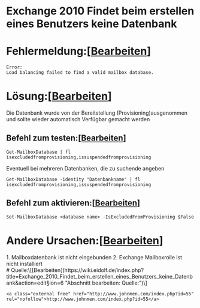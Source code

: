 # Exchange 2010 Findet beim erstellen eines Benutzers keine Datenbank

# <span class="mw-headline" id="bkmrk-fehlermeldung%3A">Fehlermeldung:</span><span class="mw-editsection"><span class="mw-editsection-bracket">\[</span>[Bearbeiten](https://wiki.eidolf.de/index.php?title=Exchange_2010_Findet_beim_erstellen_eines_Benutzers_keine_Datenbank&action=edit&section=1 "Abschnitt bearbeiten: Fehlermeldung:")<span class="mw-editsection-bracket">\]</span></span>

```
Error:
Load balancing failed to find a valid mailbox database.
```

# <span id="bkmrk-"></span><span class="mw-headline" id="bkmrk-l%C3%B6sung%3A">Lösung:</span><span class="mw-editsection"><span class="mw-editsection-bracket">\[</span>[Bearbeiten](https://wiki.eidolf.de/index.php?title=Exchange_2010_Findet_beim_erstellen_eines_Benutzers_keine_Datenbank&action=edit&section=2 "Abschnitt bearbeiten: Lösung:")<span class="mw-editsection-bracket">\]</span></span>

Die Datenbank wurde von der Bereitstellung (Provisioning)ausgenommen und sollte wieder automatisch Verfügbar gemacht werden

## <span class="mw-headline" id="bkmrk-befehl-zum-testen%3A">Befehl zum testen:</span><span class="mw-editsection"><span class="mw-editsection-bracket">\[</span>[Bearbeiten](https://wiki.eidolf.de/index.php?title=Exchange_2010_Findet_beim_erstellen_eines_Benutzers_keine_Datenbank&action=edit&section=3 "Abschnitt bearbeiten: Befehl zum testen:")<span class="mw-editsection-bracket">\]</span></span>

```
Get-MailboxDatabase | fl isexcludedfromprovisioning,issuspendedfromprovisioning
```

Eventuell bei mehreren Datenbanken, die zu suchende angeben

```
Get-MailboxDatabase -identity "Datenbankname" | fl isexcludedfromprovisioning,issuspendedfromprovisioning 
```

## <span class="mw-headline" id="bkmrk-befehl-zum-aktiviere-1">Befehl zum aktivieren:</span><span class="mw-editsection"><span class="mw-editsection-bracket">\[</span>[Bearbeiten](https://wiki.eidolf.de/index.php?title=Exchange_2010_Findet_beim_erstellen_eines_Benutzers_keine_Datenbank&action=edit&section=4 "Abschnitt bearbeiten: Befehl zum aktivieren:")<span class="mw-editsection-bracket">\]</span></span>

```
Set-MailboxDatabase <database name> -IsExcludedFromProvisioning $False
```

# <span class="mw-headline" id="bkmrk-andere-ursachen%3A">Andere Ursachen:</span><span class="mw-editsection"><span class="mw-editsection-bracket">\[</span>[Bearbeiten](https://wiki.eidolf.de/index.php?title=Exchange_2010_Findet_beim_erstellen_eines_Benutzers_keine_Datenbank&action=edit&section=5 "Abschnitt bearbeiten: Andere Ursachen:")<span class="mw-editsection-bracket">\]</span></span>

<div class="vector-body" id="bkmrk-mailboxdatenbank-ist"><div class="mw-body-content mw-content-ltr" dir="ltr" lang="de"><div class="mw-parser-output">1. Mailboxdatenbank ist nicht eingebunden
2. Exchange Mailboxrolle ist nicht installiert

</div></div></div># <span class="mw-headline" id="bkmrk-quelle%3A">Quelle:</span><span class="mw-editsection"><span class="mw-editsection-bracket">\[</span>[Bearbeiten](https://wiki.eidolf.de/index.php?title=Exchange_2010_Findet_beim_erstellen_eines_Benutzers_keine_Datenbank&action=edit&section=6 "Abschnitt bearbeiten: Quelle:")<span class="mw-editsection-bracket">\]</span></span>

```
<a class="external free" href="http://www.johnmen.com/index.php?id=55" rel="nofollow">http://www.johnmen.com/index.php?id=55</a>
```